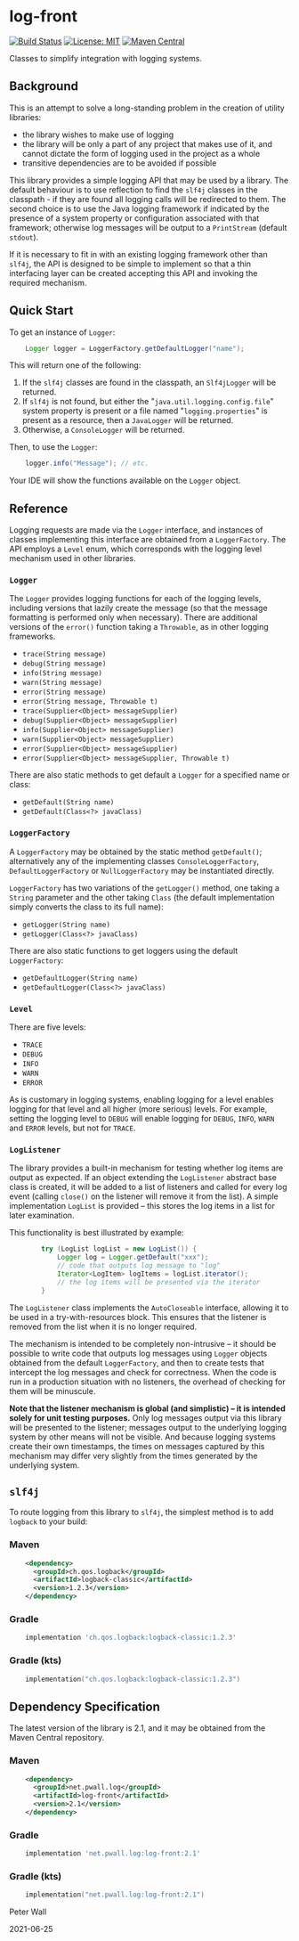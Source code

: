 # log-front

[![Build Status](https://travis-ci.org/pwall567/log-front.svg?branch=main)](https://travis-ci.org/pwall567/log-front)
[![License: MIT](https://img.shields.io/badge/License-MIT-yellow.svg)](https://opensource.org/licenses/MIT)
[![Maven Central](https://img.shields.io/maven-central/v/net.pwall.log/log-front?label=Maven%20Central)](https://search.maven.org/search?q=g:%22net.pwall.log%22%20AND%20a:%22log-front%22)

Classes to simplify integration with logging systems.

## Background

This is an attempt to solve a long-standing problem in the creation of utility libraries:
- the library wishes to make use of logging
- the library will be only a part of any project that makes use of it, and cannot dictate the form of logging used in
the project as a whole
- transitive dependencies are to be avoided if possible

This library provides a simple logging API that may be used by a library.
The default behaviour is to use reflection to find the `slf4j` classes in the classpath - if they are found all logging
calls will be redirected to them.
The second choice is to use the Java logging framework if indicated by the presence of a system property or
configuration associated with that framework;
otherwise log messages will be output to a `PrintStream` (default `stdout`).

If it is necessary to fit in with an existing logging framework other than `slf4j`, the API is designed to be simple to
implement so that a thin interfacing layer can be created accepting this API and invoking the required mechanism.

## Quick Start

To get an instance of `Logger`:
```java
    Logger logger = LoggerFactory.getDefaultLogger("name");
```

This will return one of the following:
1. If the `slf4j` classes are found in the classpath, an `Slf4jLogger` will be returned.
2. If `slf4j` is not found, but either the "`java.util.logging.config.file`" system property is present or a file named
"`logging.properties`" is present as a resource, then a `JavaLogger` will be returned.
3. Otherwise, a `ConsoleLogger` will be returned.

Then, to use the `Logger`:
```java
    logger.info("Message"); // etc.
```

Your IDE will show the functions available on the `Logger` object.

## Reference

Logging requests are made via the `Logger` interface, and instances of classes implementing this interface are obtained
from a `LoggerFactory`.
The API employs a `Level` enum, which corresponds with the logging level mechanism used in other libraries.

### `Logger`

The `Logger` provides logging functions for each of the logging levels, including versions that lazily create the
message (so that the message formatting is performed only when necessary).
There are additional versions of the `error()` function taking a `Throwable`, as in other logging frameworks.

- `trace(String message)`
- `debug(String message)`
- `info(String message)`
- `warn(String message)`
- `error(String message)`
- `error(String message, Throwable t)`
- `trace(Supplier<Object> messageSupplier)`
- `debug(Supplier<Object> messageSupplier)`
- `info(Supplier<Object> messageSupplier)`
- `warn(Supplier<Object> messageSupplier)`
- `error(Supplier<Object> messageSupplier)`
- `error(Supplier<Object> messageSupplier, Throwable t)`

There are also static methods to get default a `Logger` for a specified name or class:

- `getDefault(String name)`
- `getDefault(Class<?> javaClass)`

### `LoggerFactory`

A `LoggerFactory` may be obtained by the static method `getDefault()`; alternatively any of the implementing classes
`ConsoleLoggerFactory`, `DefaultLoggerFactory` or `NullLoggerFactory` may be instantiated directly.

`LoggerFactory` has two variations of the `getLogger()` method, one taking a `String` parameter and the other taking
`Class` (the default implementation simply converts the class to its full name):

- `getLogger(String name)`
- `getLogger(Class<?> javaClass)`

There are also static functions to get loggers using the default `LoggerFactory`:

- `getDefaultLogger(String name)`
- `getDefaultLogger(Class<?> javaClass)`

### `Level`

There are five levels:

- `TRACE`
- `DEBUG`
- `INFO`
- `WARN`
- `ERROR`

As is customary in logging systems, enabling logging for a level enables logging for that level and all higher (more
serious) levels.
For example, setting the logging level to `DEBUG` will enable logging for `DEBUG`, `INFO`, `WARN` and `ERROR` levels,
but not for `TRACE`.

### `LogListener`

The library provides a built-in mechanism for testing whether log items are output as expected.
If an object extending the `LogListener` abstract base class is created, it will be added to a list of listeners and
called for every log event (calling `close()` on the listener will remove it from the list).
A simple implementation `LogList` is provided &ndash; this stores the log items in a list for later examination.

This functionality is best illustrated by example:
```java
        try (LogList logList = new LogList()) {
            Logger log = Logger.getDefault("xxx");
            // code that outputs log message to "log"
            Iterator<LogItem> logItems = logList.iterator();
            // the log items will be presented via the iterator
        }
```

The `LogListener` class implements the `AutoCloseable` interface, allowing it to be used in a try-with-resources block.
This ensures that the listener is removed from the list when it is no longer required.

The mechanism is intended to be completely non-intrusive &ndash; it should be possible to write code that outputs log
messages using `Logger` objects obtained from the default `LoggerFactory`, and then to create tests that intercept the
log messages and check for correctness.
When the code is run in a production situation with no listeners, the overhead of checking for them will be minuscule.

**Note that the listener mechanism is global (and simplistic) &ndash; it is intended solely for unit testing purposes.**
Only log messages output via this library will be presented to the listener; messages output to the underlying logging
system by other means will not be visible.
And because logging systems create their own timestamps, the times on messages captured by this mechanism may differ
very slightly from the times generated by the underlying system.

## `slf4j`

To route logging from this library to `slf4j`, the simplest method is to add `logback` to your build:

### Maven
```xml
    <dependency>
      <groupId>ch.qos.logback</groupId>
      <artifactId>logback-classic</artifactId>
      <version>1.2.3</version>
    </dependency>
```
### Gradle
```groovy
    implementation 'ch.qos.logback:logback-classic:1.2.3'
```
### Gradle (kts)
```kotlin
    implementation("ch.qos.logback:logback-classic:1.2.3")
```

## Dependency Specification

The latest version of the library is 2.1, and it may be obtained from the Maven Central repository.

### Maven
```xml
    <dependency>
      <groupId>net.pwall.log</groupId>
      <artifactId>log-front</artifactId>
      <version>2.1</version>
    </dependency>
```
### Gradle
```groovy
    implementation 'net.pwall.log:log-front:2.1'
```
### Gradle (kts)
```kotlin
    implementation("net.pwall.log:log-front:2.1")
```

Peter Wall

2021-06-25
